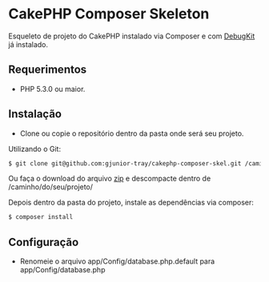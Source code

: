 # CakePHP Composer Skeleton

Esqueleto de projeto do CakePHP instalado via Composer e com [DebugKit](https://github.com/cakephp/debug_kit) já instalado.

## Requerimentos

* PHP 5.3.0 ou maior.

## Instalação

* Clone ou copie o repositório dentro da pasta onde será seu projeto.

Utilizando o Git:
```sh
$ git clone git@github.com:gjunior-tray/cakephp-composer-skel.git /caminho/do/seu/projeto/
```

Ou faça o download do arquivo [zip](https://github.com/gjunior-tray/cakephp-composer-skel/archive/master.zip) e descompacte dentro de /caminho/do/seu/projeto/

Depois dentro da pasta do projeto, instale as dependências via composer:
```sh
$ composer install
```

## Configuração

* Renomeie o arquivo app/Config/database.php.default para app/Config/database.php

